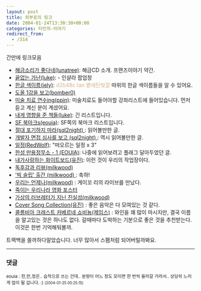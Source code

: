 ```yaml
---
layout: post
title: 외부로의 링크
date: 2004-01-24T13:30:30+00:00
categories: 타인의-이야기
redirect_from:
  - /314
---
```


간만에 링크모음

<UL>

<LI><a href="http://hochan.net/lunatree/archives/000714.html" target=bb>해금소리가 좋다네(lunatree)</a>: 해금CD 소개. 프랜즈이야기 약간.

<LI><a href="http://cyana.woweb.net/eh/archives/000398.html" target=bb>끝없는 가난(luke)</a>: - 인샬라 팝업창

<LI><a href="http://www.n-ego.com/blog/archives/2004/01/20040107_11:23:03.html" target=bb>한글 색이름(jely)</a>: <FONT color=tan>d2b48c tan 볕에탄빛깔</font> 따위의 한글 색이름들을 알 수 있어요.

<LI><a href="http://bomber0.byus.net/archives/000436.html" target=bb>도올 1강을 보고(bomber0)</a>

<LI><a href="http://momo12.cafe24.com/mt/archives/000681.html" target=bb>미술 치료 연수ing(ppin)</a>: 미술치료도 들어야할 강좌리스트에 들어있습니다. 먼저 듣고 계신 분이 계셨어요.

<LI><a href="http://cyana.woweb.net/eh/archives/000399.html" target=bb>내게 영향을 준 책들(luke)</a>: 긴 리스트입니다.

<LI><a href="http://eouia.net/archives/000617.html" target=bb>SF 북마크s(eouia)</a>: SF쪽의 북마크 리스트입니다.

<LI><a href="http://blog.naver.com/sql2night.do?Redirect=Dlog&Qs=/sql2night/40000559448" target=bb>절대 포기하지 마라(sql2night) </a>: 읽어볼만한 글.

<LI><a href="http://blog.naver.com/sql2night.do?Redirect=Dlog&Qs=/sql2night/40000552713" target=bb>개발자 면접 심사를 보고 (sql2night) </a>: 역시 읽어볼만한 글.

<LI><a href="http://www.redwolf.pe.kr/myweblog/archives/000307.html" target=bb>일정(RedWolf)</a>: "떠오르는 일정 x 3"

<LI><a href="http://eouia.net/archives/000644.html" target=bb>한성 만용정무소 - 1 (EOUIA)</a>: 나중에 읽어보려고 플래그 달아두었던 글.

<LI><a href="http://www.youzin.com/blog/archives/000190.html" target=bb>내가사랑하는 화이트보드(유진)</a>: 이런 것이 우리의 작업장이다.

<LI><a href="http://marlais.egloos.com/209128" target=bb>독후감과 리뷰(milkwood)</a>

<LI><a href="http://marlais.egloos.com/214958" target=bb>'빅 슬립' 출간 (milkwood) </a>: 축하!

<LI><a href="http://marlais.egloos.com/229204" target=bb>우리는 언제나(milkwood)</a> : 게이꼬 리의 라이브를 만났다.

<LI><a href="http://www.mithrandir.co.kr/mt/archives/2004/01/20040122_000656.html" target=bb>죽이는 우리나라 영화 포스터</a>

<LI><a href="http://marlais.egloos.com/234943" target=bb>가상의 러브레터가 지닌 진실성(milkwood)</a>

<LI><a href="http://www.youzin.com/blog/archives/000199.html" target=bb>Cover Song Collection(유진)</a> : 좋은 음악은 다 모여있는 것 같다.

<LI><a href="http://blog.naver.com/favedesign.do?Redirect=Dlog&Qs=/favedesign/20000649601" target=bb>콜롬비아 크레스트 카베르네 쇼비뇽(제임스)</a> : 와인을 꽤 많이 마시지만, 결국 이름을 알고있는 것은 하나도 없다. 갈때마다 도박하는 기분으로 좋은 것을 추천받는다. 이것은 한번 기억해둬볼까.

</UL>

트랙백을 쏠까하다말았습니다. 너무 많아서 스팸처럼 되어버릴까봐요.

* * *

### 댓글



<!--- cmt:656 --->
<!--- mail: --->
<!--- parent:0 --->

<small class=comment>eouia : 한,만,정은.. 습작으로 쓰는 건데.. 분량이 어느 정도 모이면 한 번씩 올라갈 거라서.. 상당히 느리게 업이 될 겁니다. :) <small>(2004-01-25 00:25:15)</small></small>

